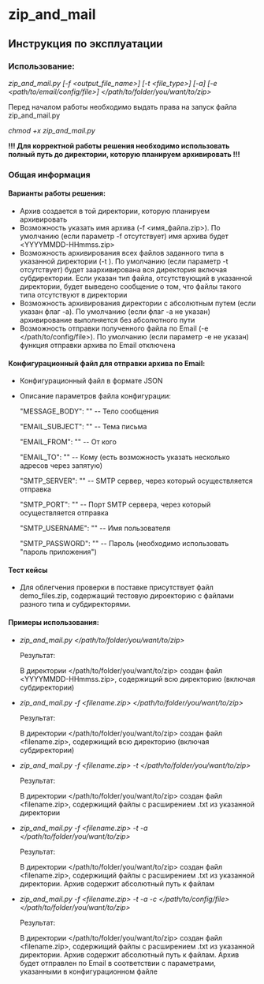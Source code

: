 # zip_and_mail
## Инструкция по эксплуатации

### Использование:

*zip_and_mail.py [-f <output_file_name>] [-t <file_type>] [-a] [-e <path/to/email/config/file>]  </path/to/folder/you/want/to/zip>*

Перед началом работы необходимо выдать права на запуск файла zip_and_mail.py  

  _chmod +x zip_and_mail.py_

**!!! Для корректной работы решения необходимо использовать полный путь до директории, которую планируем архивировать !!!**


### Общая информация

#### Варианты работы решения:


- Архив создается в той директории, которую планируем архивировать  
- Возможность указать имя архива (-f <имя_файла.zip>). По умолчанию (если параметр -f отсутствует) имя архива будет <YYYYMMDD-HHmmss.zip>  
- Возможность архивирования всех файлов заданного типа в указанной директории (-t <extention>). По умолчанию (если параметр -t отсутствует) будет заархивирована вся директория включая субдиректории. Если указан тип файла, отсутствующий в указанной директории, будет выведено сообщение о том, что файлы такого типа отсутствуют в директории   
- Возможность архивирования директории с абсолютным путем (если указан флаг -a). По умолчанию (если флаг -a не указан) архивирование выполняется без абсолютного пути   
- Возможность отправки полученного файла по Email (-e </path/to/config/file>). По умолчанию (если параметр -e не указан) функция отправки архива по Email отключена    

#### Конфигурационный файл для отправки архива по Email:

- Конфигурационный файл в формате JSON  
- Описание параметров файла конфигурации:
  
  "MESSAGE_BODY": "" -- Тело сообщения
  
  "EMAIL_SUBJECT": "" -- Тема письма
  
  "EMAIL_FROM": "" -- От кого
  
  "EMAIL_TO": "" -- Кому (есть возможность указать несколько адресов через запятую)
  
  "SMTP_SERVER": "" -- SMTP сервер, через который осуществляется отправка
  
  "SMTP_PORT": "" -- Порт SMTP сервера, через который осуществляется отправка
  
  "SMTP_USERNAME": "" -- Имя пользователя
  
  "SMTP_PASSWORD": "" -- Пароль (необходимо использовать "пароль приложения")  
  


#### Тест кейсы
- Для облегчения проверки в поставке присутствует файл demo_files.zip, содержащий тестовую дироекторию с файлами разного типа и субдиректорями.


#### Примеры использования:
- *zip_and_mail.py </path/to/folder/you/want/to/zip>*  
  
  Результат:
  
  В директории </path/to/folder/you/want/to/zip> создан файл <YYYYMMDD-HHmmss.zip>, содержищий всю директорию (включая субдиректории)

- *zip_and_mail.py -f <filename.zip> </path/to/folder/you/want/to/zip>*  
  
  Результат:
  
  В директории </path/to/folder/you/want/to/zip> создан файл <filename.zip>, содержищий всю директорию (включая субдиректории)

- *zip_and_mail.py -f <filename.zip> -t <txt> </path/to/folder/you/want/to/zip>*  
  
  Результат:
  
  В директории </path/to/folder/you/want/to/zip> создан файл <filename.zip>, содержищий файлы с расширением .txt из указанной директории
 
- *zip_and_mail.py -f <filename.zip> -t <txt> -a </path/to/folder/you/want/to/zip>*  
  
  Результат:
  
  В директории </path/to/folder/you/want/to/zip> создан файл <filename.zip>, содержищий файлы с расширением .txt из указанной директории. Архив содержит абсолютный путь к файлам
 
 - *zip_and_mail.py -f <filename.zip> -t <txt> -a -c </path/to/config/file> </path/to/folder/you/want/to/zip>*  
  
    Результат:
  
    В директории </path/to/folder/you/want/to/zip> создан файл <filename.zip>, содержищий файлы с расширением .txt из указанной директории. Архив содержит   абсолютный путь к файлам. Архив будет отправлен по Email в соответствии с параметрами, указанными в конфигурационном файле
